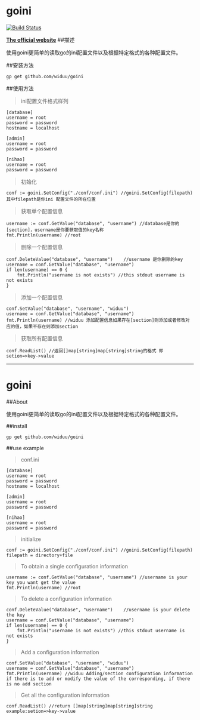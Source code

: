 goini	
========
[![Build Status](https://drone.io/github.com/widuu/goini/status.png)](https://drone.io/github.com/widuu/goini/latest)

**[The official website](http://www.widuu.com)**
##描述

使用goini更简单的读取go的ini配置文件以及根据特定格式的各种配置文件。

##安装方法

	gp get github.com/widuu/goini

##使用方法

>ini配置文件格式样列

	[database]
	username = root
	password = password
	hostname = localhost
	
	[admin]
	username = root
	password = password
	
	[nihao]
	username = root
	password = password

>初始化

	conf := goini.SetConfig("./conf/conf.ini") //goini.SetConfig(filepath) 其中filepath是你ini 配置文件的所在位置

>获取单个配置信息

	username := conf.GetValue("database", "username") //database是你的[section]，username是你要获取值的key名称
	fmt.Println(username) //root

>删除一个配置信息

	conf.DeleteValue("database", "username")	//username 是你删除的key
	username = conf.GetValue("database", "username")
	if len(username) == 0 {
		fmt.Println("username is not exists") //this stdout username is not exists
	}

>添加一个配置信息

	conf.SetValue("database", "username", "widuu")
	username = conf.GetValue("database", "username")
	fmt.Println(username) //widuu 添加配置信息如果存在[section]则添加或者修改对应的值，如果不存在则添加section

>获取所有配置信息

	conf.ReadList() //返回[]map[string]map[string]string的格式 即setion=>key->value

---

goini
========


##About

使用goini更简单的读取go的ini配置文件以及根据特定格式的各种配置文件。

##install 

	gp get github.com/widuu/goini

##use example

>conf.ini

	[database]
	username = root
	password = password
	hostname = localhost
	
	[admin]
	username = root
	password = password
	
	[nihao]
	username = root
	password = password

>initialize

	conf := goini.SetConfig("./conf/conf.ini") //goini.SetConfig(filepath) filepath = directory+file

>To obtain a single configuration information

	username := conf.GetValue("database", "username") //username is your key you want get the value
	fmt.Println(username) //root

>To delete a configuration information

	conf.DeleteValue("database", "username")	//username is your delete the key
	username = conf.GetValue("database", "username")
	if len(username) == 0 {
		fmt.Println("username is not exists") //this stdout username is not exists
	}

>Add a configuration information

	conf.SetValue("database", "username", "widuu")
	username = conf.GetValue("database", "username")
	fmt.Println(username) //widuu Adding/section configuration information if there is to add or modify the value of the corresponding, if there is no add section

>Get all the configuration information

	conf.ReadList() //return []map[string]map[string]string  example:setion=>key->value



